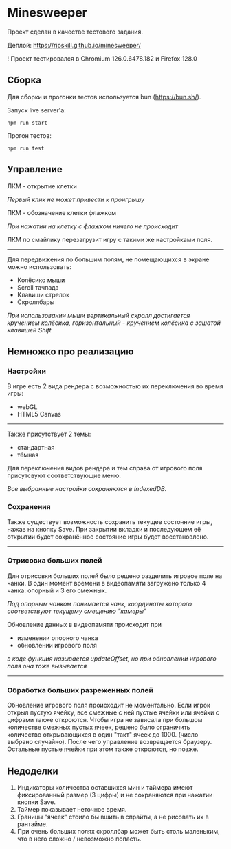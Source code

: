 # Minesweeper

Проект сделан в качестве тестового задания.

Деплой: https://rioskill.github.io/minesweeper/

! Проект тестировался в Chromium 126.0.6478.182 и Firefox 128.0

## Сборка

Для сборки и прогонки тестов используется bun (https://bun.sh/).

Запуск live server'а:

```
npm run start
```

Прогон тестов:
```
npm run test
```

## Управление

ЛКМ - открытие клетки

*Первый клик не может привести к проигрышу*

ПКМ - обозначение клетки флажком

*При нажатии на клетку с флажком ничего не происходит*

ЛКМ по смайлику перезагрузит игру с такими же настройками поля.

---

Для передвижения по большим полям, не помещающихся в экране можно использовать:
- Колёсико мыши
- Scroll тачпада
- Клавиши стрелок
- Скроллбары

*При использовании мыши вертикальный скролл достигается кручением колёсика, горизонтальный - кручением колёсика с зашатой клавишей Shift*

## Немножко про реализацию

### Настройки

В игре есть 2 вида рендера с возможностью их переключения во время игры:
- webGL
- HTML5 Canvas

---

Также присутствует 2 темы:
- стандартная
- тёмная

Для переключения видов рендера и тем справа от игрового поля присутсвуют соответствующие меню.

*Все выбранные настройки сохраняются в IndexedDB.*

### Сохранения

Также существует возможность сохранить текущее состояние игры, нажав на кнопку Save. При закрытии вкладки и последующем её открытии будет сохранённое состояние игры будет восстановлено.

---

### Отрисовка больших полей

Для отрисовки больших полей было решено разделить игровое поле на чанки. В один момент времени в видеопамяти загружено только 4 чанка: опорный и 3 его смежных.

*Под опорным чанком понимается чанк, координаты которого соответствуют текущему смещению "камеры"*

Обновление данных в видеопамяти происходит при
- изменении опорного чанка
- обновлении игрового поля

*в коде функция называется updateOffset, но при обновлении игрового поля она тоже вызывается*

---

### Обработка больших разреженных полей

Обновление игрового поля происходит не моментально. Если игрок открыл пустую ячейку, все смежные с ней пустые ячейки или ячейки с цифрами также откроются. Чтобы игра не зависала при большом количестве смежных пустых ячеек, решено было ограничить количество открывающихся в один "такт" ячеек до 1000. (число выбрано случайно). После чего управление возвращается браузеру. Остальные пустые ячейки при этом также откроются, но позже.

## Недоделки

1. Индикаторы количества оставшихся мин и таймера имеют фиксированный размер (3 цифры) и не сохраняются при нажатии кнопки Save.
2. Таймер показывает неточное время.
3. Границы "ячеек" стоило бы вшить в спрайты, а не рисовать их в рантайме.
4. При очень больших полях скроллбар может быть столь маленьким, что в него сложно / невозможно попасть.
